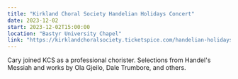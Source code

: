 ```yaml
---
title: "Kirkland Choral Society Handelian Holidays Concert"
date: 2023-12-02
start: 2023-12-02T15:00:00
location: "Bastyr University Chapel"
link: "https://kirklandchoralsociety.ticketspice.com/handelian-holidays"
---
```


Cary joined KCS as a professional chorister. Selections from Handel's Messiah and works by Ola Gjeilo, Dale Trumbore, and others.
